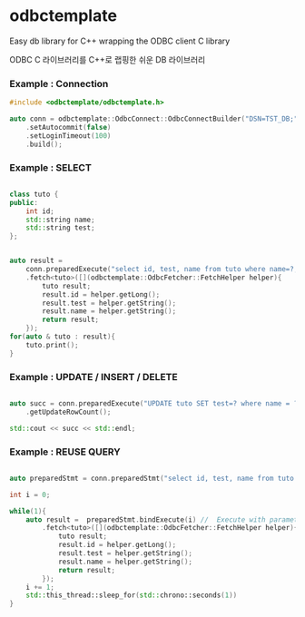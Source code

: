 # odbctemplate

Easy db library for C++ wrapping the ODBC client C library

ODBC C 라이브러리를 C++로 랩핑한 쉬운 DB 라이브러리

### Example : Connection 

```cpp
#include <odbctemplate/odbctemplate.h>

auto conn = odbctemplate::OdbcConnect::OdbcConnectBuilder("DSN=TST_DB;")
    .setAutocommit(false)
    .setLoginTimeout(100)
    .build();

```


### Example : SELECT 

```cpp

class tuto {
public:
    int id;
    std::string name;
    std::string test;
};


auto result = 
    conn.preparedExecute("select id, test, name from tuto where name=?;", "searchname")
    .fetch<tuto>([](odbctemplate::OdbcFetcher::FetchHelper helper){
        tuto result;
        result.id = helper.getLong();
        result.test = helper.getString();
        result.name = helper.getString();
        return result;
    });
for(auto & tuto : result){
    tuto.print();
}

```

### Example : UPDATE / INSERT / DELETE 

```cpp

auto succ = conn.preparedExecute("UPDATE tuto SET test=? where name = ?", "teatvalue", "searchname")
    .getUpdateRowCount();

std::cout << succ << std::endl;

```


### Example : REUSE QUERY

```cpp

auto preparedStmt = conn.preparedStmt("select id, test, name from tuto where id=?;");

int i = 0;

while(1){
    auto result =  preparedStmt.bindExecute(i) //  Execute with parameter binding
        .fetch<tuto>([](odbctemplate::OdbcFetcher::FetchHelper helper){
            tuto result;
            result.id = helper.getLong();
            result.test = helper.getString();
            result.name = helper.getString();
            return result;
        });
    i += 1;
    std::this_thread::sleep_for(std::chrono::seconds(1))
}

```



